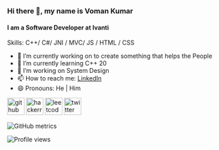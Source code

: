 ### Hi there 👋, my name is Voman Kumar
#### I am a Software Developer at **Ivanti**

Skills: C++/ C#/ JNI / MVC/ JS / HTML / CSS

- 🔭 I’m currently working on to create something that helps the People 
- 🌱 I’m currently learning C++ 20 
- 👯 I’m working on System Design 
- 📫 How to reach me: [LinkedIn](https://www.linkedin.com/in/voman-kumar/) 
- 😄 Pronouns: He | Him  


[<img src='https://github.com/voman-kumar/voman-kumar/blob/main/github.png' alt='github' height='40'>](https://github.com/https://github.com/voman-kumar) [<img src='https://github.com/voman-kumar/voman-kumar/blob/main/Hackerrank.jpg' alt='hackerrank' height='40'>](https://www.hackerrank.com/kumarvoman?hr_r=1) [<img src='https://github.com/voman-kumar/voman-kumar/blob/main/Leetcode.png' alt='leetcode' height='40'>](https://leetcode.com/voman-kumar/) [<img src='https://cdn.jsdelivr.net/npm/simple-icons@3.0.1/icons/twitter.svg' alt='twitter' height='40'>](https://twitter.com/@vomankumar)  

![GitHub metrics](https://metrics.lecoq.io/https://github.com/voman-kumar)  

![Profile views](https://gpvc.arturio.dev/https://github.com/voman-kumar)  

